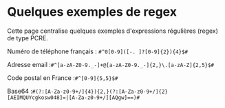 Quelques exemples de regex
==========================

Cette page centralise quelques exemples d'expressions régulières (regex)
de type PCRE.

Numéro de téléphone français : `#^0[0-9]([-. ]?[0-9]{2}){4}$#`

Adresse email :```#^[a-zA-Z0-9._-]+@[a-zA-Z0-9._-]{2,}\.[a-zA-Z]{2,5}$#```

Code postal en France :```#^[0-9]{5,5}$#```

Base64 :```#(?:[A-Za-z0-9+/]{4}){2,}(?:[A-Za-z0-9+/]{2}[AEIMQUYcgkosw048]=|[A-Za-z0-9+/][AQgw]==)#```
